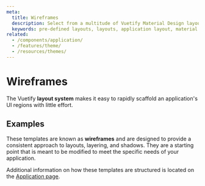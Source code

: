 ```yaml
---
meta:
  title: Wireframes
  description: Select from a multitude of Vuetify Material Design layouts built to help kickstart your application.
  keywords: pre-defined layouts, layouts, application layout, material design layouts
related:
  - /components/application/
  - /features/theme/
  - /resources/themes/
---
```

<script setup>
  import WireframeExamples from '@/components/getting-started/WireframeExamples.vue'
</script>

# Wireframes

The Vuetify **layout system** makes it easy to rapidly scaffold an application's UI regions with little effort.

## Examples

These templates are known as **wireframes** and are designed to provide a consistent approach to layouts, layering, and shadows. They are a starting point that is meant to be modified to meet the specific needs of your application.

<wireframe-examples />

<alert type="info">

  Additional information on how these templates are structured is located on the [Application page](/components/application/).

</alert>

<backmatter />

